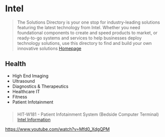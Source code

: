 # Intel

> The Solutions Directory is your one stop for industry-leading solutions featuring the latest technology from Intel. Whether you need foundational components to create and speed products to market, or ready-to-go systems and services to help businesses deploy technology solutions, use this directory to find and build your own innovative solutions [Homepage](https://solutionsdirectory.intel.com/)

## Health

- High End Imaging
- Ultrasound
- Diagnostics & Therapeutics
- Healthcare IT
- Fitness
- Patient Infotainment


### 

> HIT-W181 - Patient Infotainment System (Bedside Computer Terminal) [Intel Information](https://solutionsdirectory.intel.com/solutions-directory/hit-w181-patient-infotainment-system-bedside-computer-terminal)

https://www.youtube.com/watch?v=Mfd0_XdgQPM